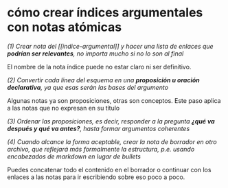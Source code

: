 # cómo crear índices argumentales con notas atómicas
*(1) Crear nota del [[indice-argumental]] y hacer una lista de enlaces que **podrían ser relevantes**, no importa mucho si no lo son al final*

El nombre de la nota índice puede no estar claro ni ser definitivo.

*(2) Convertir cada línea del esquema en una **proposición u oración declarativa**, ya que esas serán las bases del argumento*

Algunas notas ya son proposiciones, otras son conceptos. Este paso aplica a las notas que no expresan en su título

*(3) Ordenar las proposiciones, es decir, responder a la pregunta **¿qué va después y qué va antes?**, hasta formar argumentos coherentes*

*(4) Cuando alcance la forma aceptable, crear la nota de borrador en otro archivo, que reflejará más formalmente la estructura, p.e. usando encabezados de markdown en lugar de bullets*

Puedes concatenar todo el contenido en el borrador o continuar con los enlaces a las notas para ir escribiendo sobre eso poco a poco.
